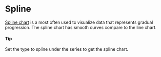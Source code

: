 # Spline
[Spline chart](https://api.highcharts.com/highstock/series.spline) is a most often used to visualize data that represents gradual progression. The spline chart has smooth curves compare to the line chart. 
#### Tip
Set the type to spline under the series to get the spline chart.